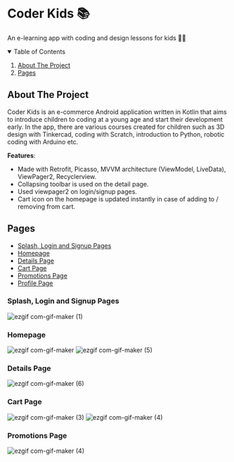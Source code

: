 # Coder Kids :books:
An e-learning app with coding and design lessons for kids :girl::boy:
<!-- TABLE OF CONTENTS -->
<details open="open">
  <summary>Table of Contents</summary>
  <ol>
    <li>
      <a href="#about-the-project">About The Project</a>
      <ul>
      </ul>
    </li>
    <li>
      <a href="#Features">Pages</a>
</details>
  
## About The Project

Coder Kids is an e-commerce Android application written in Kotlin that aims to introduce children to coding at a young age and start their development early. In the app, there are various courses created for children such as 3D design with Tinkercad, coding with Scratch, introduction to Python, robotic coding with Arduino etc.

**Features**:
* Made with Retrofit, Picasso, MVVM architecture (ViewModel, LiveData), ViewPager2, Recyclerview.
* Collapsing toolbar is used on the detail page.
* Used viewpager2 on login/signup pages.
* Cart icon on the homepage is updated instantly in case of adding to / removing from cart.
  
## Pages
  - [Splash, Login and Signup Pages](#splash)
  - [Homepage](#homepage)
  - [Details Page](#details)
  - [Cart Page](#login)
  - [Promotions Page](#promotions)
  - [Profile Page](#profile)
  
### Splash, Login and Signup Pages
  ![ezgif com-gif-maker (1)](https://user-images.githubusercontent.com/43938354/126193506-2a19c55a-fe94-401c-960c-e1b7c6c97be5.gif)
  
### Homepage
  ![ezgif com-gif-maker](https://user-images.githubusercontent.com/43938354/126194416-13a3c3a3-dc06-434a-ae09-7537fc910ce2.gif)
![ezgif com-gif-maker (5)](https://user-images.githubusercontent.com/43938354/126195033-bcbe7762-83a1-4a88-8dba-b76f9d7e3fff.gif)
  
### Details Page
  ![ezgif com-gif-maker (6)](https://user-images.githubusercontent.com/43938354/126195627-870200ca-5b10-47f9-b694-4066fb28020a.gif)
### Cart Page
  ![ezgif com-gif-maker (3)](https://user-images.githubusercontent.com/43938354/126195895-2e9c9fa3-0418-49b9-8b9b-4c5efcb17a76.gif)
![ezgif com-gif-maker (4)](https://user-images.githubusercontent.com/43938354/126195944-e07ddb99-0970-4902-b1d4-bcdd948df55e.gif)
### Promotions Page
  ![ezgif com-gif-maker (4)](https://user-images.githubusercontent.com/43938354/126195944-e07ddb99-0970-4902-b1d4-bcdd948df55e.gif)
